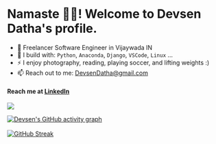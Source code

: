 # Namaste 🙏🏻! Welcome to Devsen Datha's profile.

- 🏢 Freelancer Software Engineer  in Vijaywada IN
- 🧰 I build with: `Python`, `Anaconda`, `Django`, `VSCode`, `Linux` ...
- ⚡ I enjoy photography, reading, playing soccer, and lifting weights :)
- 📫 Reach out to me: DevsenDatha@gmail.com

#### Reach me at [LinkedIn](www.linkedin.com/in/devsendatha/)

<img src="https://github-readme-stats.vercel.app/api?username=Devsendatha&&show_icons=true&title_color=ffffff&icon_color=000000&text_color=daf7dc&bg_color=FF8F00">

[![Devsen's GitHub activity graph](https://activity-graph.herokuapp.com/graph?username=Devsendatha&theme=xcode)](https://git.io/Devsendatha)
   <br />
   <br />
   [![GitHub Streak](http://github-readme-streak-stats.herokuapp.com?user=Devsendatha&theme=prussian&hide_border=true)](https://git.io/streak-stats)
   <br />
   <br />
   
